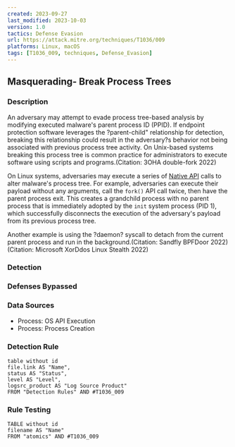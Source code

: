 ```yaml
---
created: 2023-09-27
last_modified: 2023-10-03
version: 1.0
tactics: Defense Evasion
url: https://attack.mitre.org/techniques/T1036/009
platforms: Linux, macOS
tags: [T1036_009, techniques, Defense_Evasion]
---
```


## Masquerading- Break Process Trees

### Description

An adversary may attempt to evade process tree-based analysis by modifying executed malware's parent process ID (PPID). If endpoint protection software leverages the ?parent-child" relationship for detection, breaking this relationship could result in the adversary?s behavior not being associated with previous process tree activity. On Unix-based systems breaking this process tree is common practice for administrators to execute software using scripts and programs.(Citation: 3OHA double-fork 2022) 

On Linux systems, adversaries may execute a series of [Native API](https://attack.mitre.org/techniques/T1106) calls to alter malware's process tree. For example, adversaries can execute their payload without any arguments, call the `fork()` API call twice, then have the parent process exit. This creates a grandchild process with no parent process that is immediately adopted by the `init` system process (PID 1), which successfully disconnects the execution of the adversary's payload from its previous process tree.

Another example is using the ?daemon? syscall to detach from the current parent process and run in the background.(Citation: Sandfly BPFDoor 2022)(Citation: Microsoft XorDdos Linux Stealth 2022) 

### Detection



### Defenses Bypassed



### Data Sources

  - Process: OS API Execution
  -  Process: Process Creation
### Detection Rule

```dataview
table without id
file.link AS "Name",
status AS "Status",
level AS "Level",
logsrc_product AS "Log Source Product"
FROM "Detection Rules" AND #T1036_009
```

### Rule Testing

```dataview
TABLE without id
filename AS "Name"
FROM "atomics" AND #T1036_009
```
